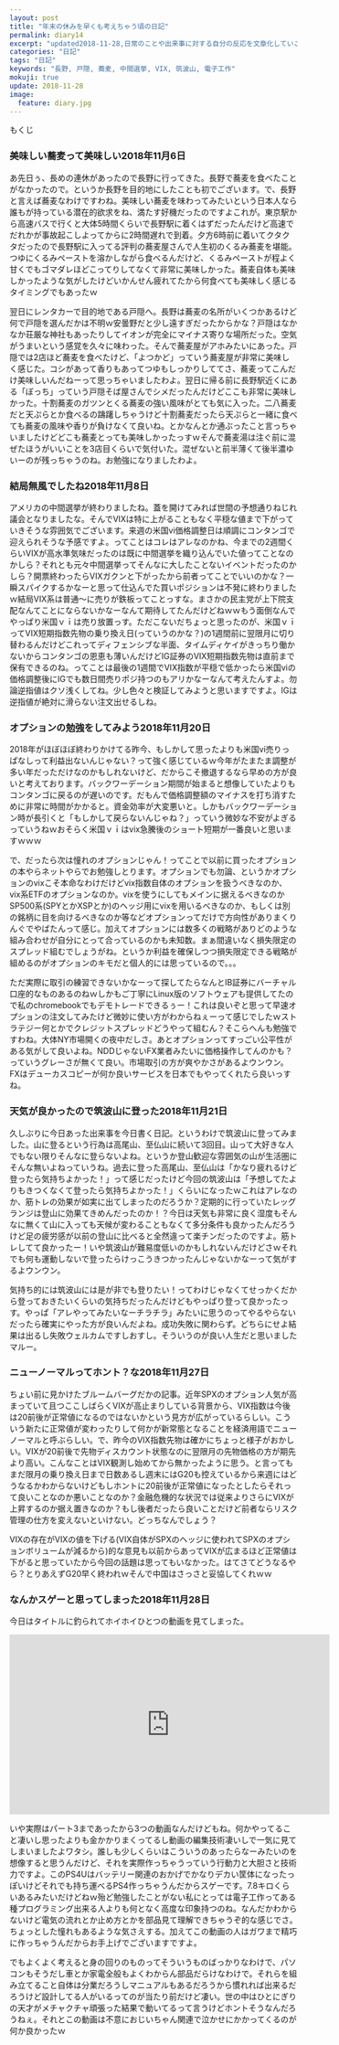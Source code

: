 ```yaml
---
layout: post
title: "年末の休みを早くも考えちゃう頃の日記"
permalink: diary14
excerpt: "updated2018-11-28,日常のことや出来事に対する自分の反応を文章化していこうのコーナーです。特にテーマも設けずにつらつらと書いていくとっても楽しいコーナーです。見る人にとって楽しいコーナーかどうかは定かではありませんよー"
categories: "日記"
tags: "日記"
keywords: "長野, 戸隠, 蕎麦, 中間選挙, VIX, 筑波山, 電子工作"
mokuji: true
update: 2018-11-28
image:
  feature: diary.jpg
---
```


<div id="mokuji"><span>もくじ</span></div>

### 美味しい蕎麦って美味しい2018年11月6日

あ先日ぅ、長めの連休があったので長野に行ってきた。長野で蕎麦を食べたことがなかったので。というか長野を目的地にしたことも初でございます。で、長野と言えば蕎麦なわけですわね。美味しい蕎麦を味わってみたいという日本人なら誰もが持っている潜在的欲求をね、満たす好機だったのですよこれが。東京駅から高速バスで行くと大体5時間くらいで長野駅に着くはずだったんだけど高速でだれかが事故起こしよってからに2時間遅れで到着。夕方6時前に着いてクタクタだったので長野駅に入ってる評判の蕎麦屋さんで人生初のくるみ蕎麦を堪能。つゆにくるみペーストを溶かしながら食べるんだけど、くるみペーストが程よく甘くでもゴマダレほどこってりしてなくて非常に美味しかった。蕎麦自体も美味しかったような気がしたけどいかんせん疲れてたから何食べても美味しく感じるタイミングでもあったｗ

翌日にレンタカーで目的地である戸隠へ。長野は蕎麦の名所がいくつかあるけど何で戸隠を選んだかは不明ｗ安曇野だと少し遠すぎだったからかな？戸隠はなかなか荘厳な神社もあったりしてイオンが完全にマイナス寄りな場所だった。空気がうまいという感覚を久々に味わった。そんで蕎麦屋がアホみたいにあった。戸隠では2店ほど蕎麦を食べたけど、「よつかど」っていう蕎麦屋が非常に美味しく感じた。コシがあって香りもあってつゆもしっかりしててさ、蕎麦ってこんだけ美味しいんだねーって思っちゃいましたわよ。翌日に帰る前に長野駅近くにある「ぼっち」っていう戸隠そば屋さんでシメだったんだけどここも非常に美味しかった。十割蕎麦のガツンとくる蕎麦の強い風味がとても気に入った。二八蕎麦だと天ぷらとか食べるの躊躇しちゃうけど十割蕎麦だったら天ぷらと一緒に食べても蕎麦の風味や香りが負けなくて良いね。とかなんとか通ぶったこと言っちゃいましたけどどこも蕎麦とっても美味しかったっすｗそんで蕎麦湯は注ぐ前に混ぜたほうがいいことを3店目くらいで気付いた。混ぜないと前半薄くて後半濃ゆいーのが残っちゃうのね。お勉強になりましたわよ。

### 結局無風でしたね2018年11月8日

アメリカの中間選挙が終わりましたね。蓋を開けてみれば世間の予想通りねじれ議会となりましたな。そんでVIXは特に上がることもなく平穏な値まで下がっていきそうな雰囲気でございます。来週の米国vi価格調整日は順調にコンタンゴで迎えられそうな予感ですよ。ってことはコレはアレなのかね、今までの2週間くらいVIXが高水準気味だったのは既に中間選挙を織り込んでいた値ってことなのかしら？それとも元々中間選挙ってそんなに大したことないイベントだったのかしら？開票終わったらVIXガクンと下がったから前者ってことでいいのかな？一瞬スパイクするかなーと思って仕込んでた買いポジションは不発に終わりましたｗ結局VIX系は普通〜に売りが鉄板ってことっすな。まさかの民主党が上下院支配なんてことにならないかなーなんて期待してたんだけどねｗｗもう面倒なんでやっぱり米国ｖｉは売り放置っす。ただこないだちょっと思ったのが、米国ｖｉってVIX短期指数先物の乗り換え日(っていうのかな？)の1週間前に翌限月に切り替わるんだけどこれってディフェンシブな半面、タイムディケイがきっちり働かないからコンタンゴの恩恵も薄いんだけどIG証券のVIX短期指数先物は直前まで保有できるのね。ってことは最後の1週間でVIX指数が平穏で低かったら米国viの価格調整後にIGでも数日間売りポジ持つのもアリかなーなんて考えたんすよ。勿論逆指値はクソ浅くしてね。少し色々と検証してみようと思いますですよ。IGは逆指値が絶対に滑らない注文出せるしね。

### オプションの勉強をしてみよう2018年11月20日

2018年がほぼほぼ終わりかけてる昨今、もしかして思ったよりも米国vi売りっぱなしって利益出ないんじゃない？って強く感じているｗ今年がたまたま調整が多い年だっただけなのかもしれないけど、だからこそ撤退するなら早めの方が良いと考えております。バックワーデーション期間が始まると想像していたよりもコンタンゴに戻るのが遅いのです。だもんで価格調整額のマイナスを打ち消すために非常に時間がかかると。資金効率が大変悪いと。しかもバックワーデーション時が長引くと「もしかして戻らないんじゃね？」っていう微妙な不安がよぎるっていうねｗおそらく米国ｖｉはvix急騰後のショート短期が一番良いと思いますｗｗｗ

で、だったら次は憧れのオプションじゃん！ってことで以前に買ったオプションの本やらネットやらでお勉強しとります。オプションでも勿論、というかオプションのvixこそ本命なわけだけどvix指数自体のオプションを扱うべきなのか、vix系ETFのオプションなのか。vixを使うにしてもメインに据えるべきなのかSP500系(SPYとかXSPとか)のヘッジ用にvixを用いるべきなのか、もしくは別の銘柄に目を向けるべきなのか等などオプションってだけで方向性がありまくりんぐでやばたんって感じ。加えてオプションには数多くの戦略がありどのような組み合わせが自分にとって合っているのかも未知数。まぁ間違いなく損失限定のスプレッド組むでしょうがね。というか利益を確保しつつ損失限定できる戦略が組めるのがオプションのキモだと個人的には思っているので。。。

ただ実際に取引の練習できないかなーって探してたらなんとIB証券にバーチャル口座的なものあるのねｗしかもご丁寧にLinux版のソフトウェアも提供してたので私のchromebookでもデモトレードできるぅー！これは良いぞと思って早速オプションの注文してみたけど微妙に使い方がわからねぇーって感じでしたｗストラテジー何とかでクレジットスプレッドどうやって組むん？そこらへんも勉強ですわね。大体NY市場開くの夜中だしさ。あとオプションってすっごい公平性がある気がして良いよね。NDDじゃないFX業者みたいに価格操作してんのかも？っていうグレーさが無くて良い。市場取引の方が爽やかさがあるよウンウン。FXはデューカスコピーが何か良いサービスを日本でもやってくれたら良いっすね。

### 天気が良かったので筑波山に登った2018年11月21日

久しぶりに今日あった出来事を今日書く日記。というわけで筑波山に登ってみました。山に登るという行為は高尾山、至仏山に続いて3回目。山って大好きな人でもない限りそんなに登らないよね。というか登山歓迎な雰囲気の山が生活圏にそんな無いよねっていうね。過去に登った高尾山、至仏山は「かなり疲れるけど登ったら気持ちよかった！」って感じだったけど今回の筑波山は「予想してたよりもきつくなくて登ったら気持ちよかった！」くらいになったｗこれはアレなのか、筋トレの効果が如実に出てしまったのだろうか？定期的に行っていたレッグランジは登山に効果てきめんだったのか！？今日は天気も非常に良く湿度もそんなに無くて山に入っても天候が変わることもなくて多分条件も良かったんだろうけど足の疲労感が以前の登山に比べると全然違って楽チンだったのですよ。筋トレしてて良かったー！いや筑波山が難易度低いのかもしれないんだけどさｗそれでも何も運動しないで登ったらけっこうきつかったんじゃないかなーって気がするよウンウン。

気持ち的には筑波山には是が非でも登りたい！ってわけじゃなくてせっかくだから登っておきたいくらいの気持ちだったんだけどもやっぱり登って良かったっす。やっぱ「アレやってみたいなーチラチラ」みたいに思うのってやるやらないだったら確実にやった方が良いんだよね。成功失敗に関わらず。どちらにせよ結果は出るし失敗ウェルカムですしおすし。そういうのが良い人生だと思いましたマルー。

### ニューノーマルってホント？な2018年11月27日

ちょい前に見かけたブルームバーグだかの記事。近年SPXのオプション人気が高まっていて且つここしばらくVIXが高止まりしている背景から、VIX指数は今後は20前後が正常値になるのではないかという見方が広がっているらしい。こういう新たに正常値が変わったりして何かが新常態となることを経済用語でニューノーマルと呼ぶらしい。で、昨今のVIX指数先物は確かにちょっと様子がおかしい。VIXが20前後で先物ディスカウント状態なのに翌限月の先物価格の方が期先より高い。こんなことはVIX観測し始めてから無かったように思う。と言ってもまだ限月の乗り換え日まで日数あるし週末にはG20も控えているから来週にはどうなるかわからないけどもしホントに20前後が正常値になったとしたらそれって良いことなのか悪いことなのか？金融危機的な状況では従来よりさらにVIXが上昇するのか据え置きなのか？もし後者だったら良いことだけど前者ならリスク管理の仕方を変えないといけない。どっちなんでしょう？

VIXの存在がVIXの値を下げる(VIX自体がSPXのヘッジに使われてSPXのオプションボリュームが減るから)的な意見も以前からあってVIXが広まるほど正常値は下がると思っていたから今回の話題は思ってもいなかった。はてさてどうなるやら？とりあえずG20早く終われｗそんで中国はさっさと妥協してくれｗｗ

### なんかスゲーと思ってしまった2018年11月28日

今日はタイトルに釣られてホイホイひとつの動画を見てしまった。

<div class="video-container"><iframe width="560" height="315" src="https://www.youtube.com/embed/z8B6LeSpX1Y" frameborder="0" allow="accelerometer; autoplay; encrypted-media; gyroscope; picture-in-picture" allowfullscreen></iframe></div>

いや実際はパート3まであったから3つの動画なんだけどもね。何かやってること凄いし思ったよりも金かかりまくってるし動画の編集技術凄いしで一気に見てしまいましたよワタシ。誰しも少しくらいはこういうのあったらなーみたいのを想像すると思うんだけど、それを実際作っちゃうっていう行動力と大胆さと技術力ですよ。このPS4Uはバッテリー関連のおかげでかなりデカい筐体になったっぽいけどそれでも持ち運べるPS4作っちゃうんだからスゲーです。7.8キロくらいあるみたいだけどねｗ殆ど勉強したことがない私にとっては電子工作ってある種プログラミング出来る人よりも何となく高度な印象持つのね。なんだかわからないけど電気の流れとか止め方とかを部品見て理解できちゃうぞ的な感じでさ。ちょっとした憧れもあるような気さえする。加えてこの動画の人はガワまで精巧に作っちゃうんだからお手上げでございますですよ。

でもよくよく考えると身の回りのものってそういうものばっかりなわけで、パソコンもそうだし車とか家電全般もよくわからん部品だらけなわけで。それらを組み立てること自体は分業だろうしマニュアルもあるだろうから慣れれば出来るだろうけど設計してる人がいるってのが当たり前だけど凄い。世の中はひとにぎりの天才がメチャクチャ頑張った結果で動いてるって言うけどホントそうなんだろうねぇ。それとこの動画は不意におじいちゃん関連で泣かせにかかってくるのが何か良かったｗ